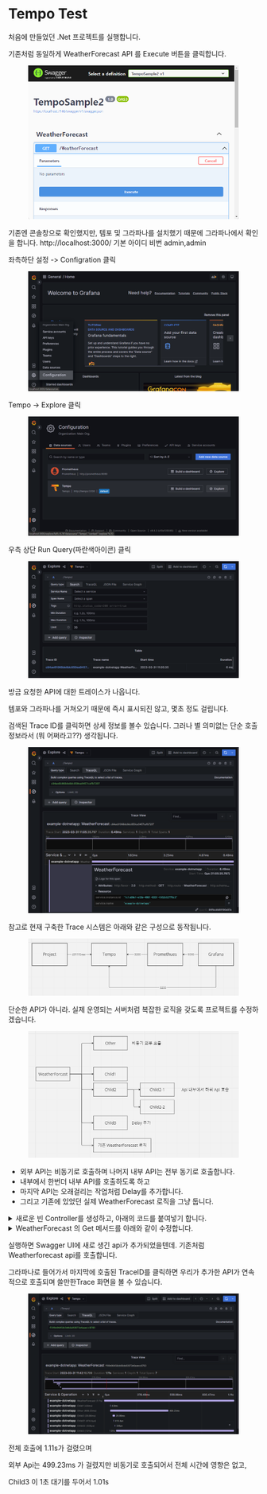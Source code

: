 # Tempo Test

처음에 만들었던 .Net 프로젝트를 실행합니다.

기존처럼 동일하게 WeatherForecast API 를  Execute 버튼을  클릭합니다.

<figure><img src="../../.gitbook/assets/K-001.png" alt=""><figcaption></figcaption></figure>

기존엔 콘솔창으로 확인했지만, 템포 및 그라파나를 설치했기 때문에 그라파나에서 확인을 합니다. http://localhost:3000/ 기본 아이디 비번 admin,admin

좌측하단 설정 -> Configration 클릭

<figure><img src="../../.gitbook/assets/K-006.png" alt=""><figcaption></figcaption></figure>

Tempo -> Explore 클릭&#x20;

<figure><img src="../../.gitbook/assets/K-007.png" alt=""><figcaption></figcaption></figure>

우측 상단 Run Query(파란색아이콘) 클릭&#x20;

<figure><img src="../../.gitbook/assets/K-005.png" alt=""><figcaption></figcaption></figure>

방금 요청한 API에 대한 트레이스가 나옵니다.

템포와 그라파나를 거쳐오기 때문에 즉시 표시되진 않고, 몇초 정도 걸립니다.&#x20;

검색된 Trace ID를 클릭하면 상세 정보를 볼수 있습니다. 그러나 별 의미없는 단순 호출정보라서 (뭐 어쩌라고??) 생각됩니다.

<figure><img src="../../.gitbook/assets/K-008.png" alt=""><figcaption></figcaption></figure>

참고로 현재 구축한 Trace 시스템은 아래와 같은 구성으로 동작됩니다.&#x20;

<div data-full-width="false">

<figure><img src="../../.gitbook/assets/구성도.png" alt=""><figcaption></figcaption></figure>

</div>

단순한 API가 아니라. 실제 운영되는 서버처럼 복잡한 로직을 갖도록 프로젝트를 수정하겠습니다.

<figure><img src="../../.gitbook/assets/서버API구성도.png" alt=""><figcaption></figcaption></figure>

* 외부 API는 비동기로 호출하며 나머지 내부 API는 전부 동기로 호출합니다.
* 내부에서 한번더 내부 API를 호출하도록 하고
* 마지막 API는 오래걸리는 작업처럼 Delay를 추가합니다.
* 그리고 기존에 있었던 실제 WeatherForecast 로직을 그냥 둡니다.

<details>

<summary>새로운 빈 Controller를 생성하고, 아래의 코드를 붙여넣기 합니다.</summary>

{% code overflow="wrap" %}
```csharp
using Microsoft.AspNetCore.Mvc;

namespace TempoSample2.Controllers
{
    [ApiController]
    [Route("[controller]")]
    public class Child1Controller : ControllerBase
    {
        [HttpGet(Name = "Child1")]
        public string Get()
        {
            return "child 1";
        }
    }
    [ApiController]
    [Route("[controller]")]
    public class Child2Controller : ControllerBase
    {
        [HttpGet(Name = "Child2")]
        public async Task<string> Get()
        {
            using(var client = new HttpClient())
            {
                var uriBuilder = new UriBuilder(Request.Scheme, Request.Host.Host, Request.Host.Port ?? -1, "Child21");
                Console.WriteLine(uriBuilder.Uri);
                var result =  await client.GetStringAsync(uriBuilder.Uri);
            }
            using (var client = new HttpClient())
            {
                var uriBuilder = new UriBuilder(Request.Scheme, Request.Host.Host, Request.Host.Port ?? -1, "Child22");
                Console.WriteLine(uriBuilder.Uri);
                var result = await client.GetStringAsync(uriBuilder.Uri);
            }
            return "OK";
        }
    }

    [ApiController]
    [Route("[controller]")]
    public class Child21Controller : ControllerBase
    {

        [HttpGet(Name = "Child21")]
        public async Task<string> Get()
        {  
            return "child 21";
        }
    }

    [ApiController]
    [Route("[controller]")]
    public class Child22Controller : ControllerBase
    {

        [HttpGet(Name = "Child22")]
        public async Task<string> Get()
        {
            return "child 22";
        }
    }

    [ApiController]
    [Route("[controller]")]
    public class Child3Controller : ControllerBase
    {

        [HttpGet(Name = "Child3")]
        public async Task<string> Get()
        {
            await Task.Delay(1000);
            return "child 3";
        }
    }



    [ApiController]
    [Route("[controller]")]
    public class OtherController : ControllerBase
    {
        [HttpGet(Name = "GetW")]
        public async Task<string> Get()
        {
            using var client = new HttpClient();
            var result = await client.GetStringAsync("http://webcode.me");

            return result;
        }
    }
}
```
{% endcode %}

</details>

<details>

<summary>WeatherForecast 의 Get 메서드를 아래와 같이 수정합니다.</summary>

```csharp
[HttpGet(Name = "GetWeatherForecast")]
public async Task<IEnumerable<WeatherForecast>> Get()
{
    Task<string> tasks;
    var otherclient = new HttpClient();
    var otehruriBuilder = new UriBuilder(Request.Scheme, Request.Host.Host, Request.Host.Port ?? -1, "Other");
    tasks = otherclient.GetStringAsync(otehruriBuilder.Uri);

    using (var client = new HttpClient())
    {
        var uriBuilder = new UriBuilder(Request.Scheme, Request.Host.Host, Request.Host.Port ?? -1, "Child1");
        var result = await client.GetAsync(uriBuilder.Uri);
    }

    using (var client = new HttpClient())
    {
        var uriBuilder = new UriBuilder(Request.Scheme, Request.Host.Host, Request.Host.Port ?? -1, "Child2");
        var result = await client.GetStringAsync(uriBuilder.Uri);
    }

    using (var client = new HttpClient())
    {
        var uriBuilder = new UriBuilder(Request.Scheme, Request.Host.Host, Request.Host.Port ?? -1, "Child3");
        var result = await client.GetStringAsync(uriBuilder.Uri);
    }

    await tasks;

    return Enumerable.Range(1, 5).Select(index => new WeatherForecast
    {
        Date = DateOnly.FromDateTime(DateTime.Now.AddDays(index)),
        TemperatureC = Random.Shared.Next(-20, 55),
        Summary = Summaries[Random.Shared.Next(Summaries.Length)]
    })
    .ToArray();
}
```



</details>

실행하면 Swagger UI에 새로 생긴 api가 추가되었을텐데. 기존처럼 Weatherforecast api를 호출합니다.

그라파나로 들어가서 마지막에 호출된 TraceID를 클릭하면 우리가 추가한 API가 연속적으로 호출되며  쓸만한Trace 화면을 볼 수 있습니다. &#x20;

<figure><img src="../../.gitbook/assets/K-009.png" alt=""><figcaption></figcaption></figure>

전체 호출에 1.11s가 걸렸으며

외부 Api는 499.23ms 가 걸렸지만 비동기로 호출되어서 전체 시간에 영향은 없고,

Child3 이 1초 대기를 두어서 1.01s
